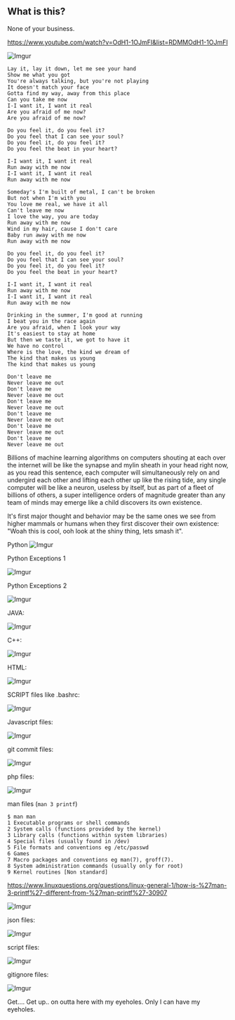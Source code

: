 What is this?
---------
None of your business.


https://www.youtube.com/watch?v=OdH1-1OJmFI&list=RDMMOdH1-1OJmFI

![Imgur](https://i.imgur.com/g1aiyXi.jpg)

    Lay it, lay it down, let me see your hand
    Show me what you got
    You're always talking, but you're not playing
    It doesn't match your face
    Gotta find my way, away from this place
    Can you take me now
    I-I want it, I want it real
    Are you afraid of me now?
    Are you afraid of me now?

    Do you feel it, do you feel it?
    Do you feel that I can see your soul?
    Do you feel it, do you feel it?
    Do you feel the beat in your heart?

    I-I want it, I want it real
    Run away with me now
    I-I want it, I want it real
    Run away with me now

    Someday's I'm built of metal, I can't be broken
    But not when I'm with you
    You love me real, we have it all
    Can't leave me now
    I love the way, you are today
    Run away with me now
    Wind in my hair, cause I don't care
    Baby run away with me now
    Run away with me now

    Do you feel it, do you feel it?
    Do you feel that I can see your soul?
    Do you feel it, do you feel it?
    Do you feel the beat in your heart?

    I-I want it, I want it real
    Run away with me now
    I-I want it, I want it real
    Run away with me now

    Drinking in the summer, I'm good at running
    I beat you in the race again
    Are you afraid, when I look your way
    It's easiest to stay at home
    But then we taste it, we got to have it
    We have no control
    Where is the love, the kind we dream of
    The kind that makes us young
    The kind that makes us young

    Don't leave me
    Never leave me out
    Don't leave me
    Never leave me out
    Don't leave me
    Never leave me out
    Don't leave me
    Never leave me out
    Don't leave me
    Never leave me out
    Don't leave me
    Never leave me out


Billions of machine learning algorithms on computers shouting at each over the internet will be like the synapse and mylin sheath in your head right now, as you read this sentence, each computer will simultaneously rely on and undergird each other and lifting each other up like the rising tide, any single computer will be like a neuron, useless by itself, but as part of a fleet of billions of others, a super intelligence orders of magnitude greater than any team of minds may emerge like a child discovers its own existence.

It's first major thought and behavior may be the same ones we see from higher mammals or humans when they first discover their own existence: "Woah this is cool, ooh look at the shiny thing, lets smash it".  



Python
![Imgur](http://i.imgur.com/SH1bNBR.png)

Python Exceptions 1

![Imgur](https://i.imgur.com/e4Zj7au.png)

Python Exceptions 2

![Imgur](https://i.imgur.com/au4LEJV.png)


JAVA:

![Imgur](http://i.imgur.com/d27fa1d.png)


C++:

![Imgur](https://i.imgur.com/yGgAGrj.png)


HTML:

![Imgur](http://i.imgur.com/hl2G0U8.png)

SCRIPT files like .bashrc:

![Imgur](http://i.imgur.com/kWPuoXe.png)

Javascript files:

![Imgur](http://i.imgur.com/1CIp26j.png)

git commit files:

![Imgur](http://i.imgur.com/xhrgFWQ.jpg)

php files:

![Imgur](http://i.imgur.com/EzfU9vl.png)

man files (`man 3 printf`)

    $ man man
    1 Executable programs or shell commands
    2 System calls (functions provided by the kernel)
    3 Library calls (functions within system libraries)
    4 Special files (usually found in /dev)
    5 File formats and conventions eg /etc/passwd
    6 Games
    7 Macro packages and conventions eg man(7), groff(7).
    8 System administration commands (usually only for root)
    9 Kernel routines [Non standard]

https://www.linuxquestions.org/questions/linux-general-1/how-is-%27man-3-printf%27-different-from-%27man-printf%27-30907


![Imgur](http://i.imgur.com/gpC5GK4.png)

json files:

![Imgur](https://i.imgur.com/7NTpWIT.png)

script files: 

![Imgur](https://i.imgur.com/m3J1z7L.png)

gitignore files: 

![Imgur](https://i.imgur.com/tSwNdmo.png)

Get.... Get up.. on outta here with my eyeholes.  Only I can have my eyeholes.  

